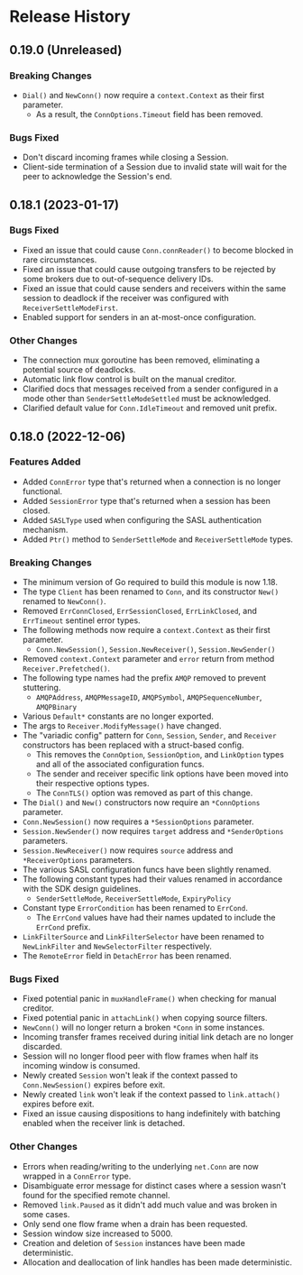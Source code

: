 # Release History

## 0.19.0 (Unreleased)

### Breaking Changes

* `Dial()` and `NewConn()` now require a `context.Context` as their first parameter.
  * As a result, the `ConnOptions.Timeout` field has been removed.

### Bugs Fixed

* Don't discard incoming frames while closing a Session.
* Client-side termination of a Session due to invalid state will wait for the peer to acknowledge the Session's end.

## 0.18.1 (2023-01-17)

### Bugs Fixed

* Fixed an issue that could cause `Conn.connReader()` to become blocked in rare circumstances.
* Fixed an issue that could cause outgoing transfers to be rejected by some brokers due to out-of-sequence delivery IDs.
* Fixed an issue that could cause senders and receivers within the same session to deadlock if the receiver was configured with `ReceiverSettleModeFirst`.
* Enabled support for senders in an at-most-once configuration.

### Other Changes

* The connection mux goroutine has been removed, eliminating a potential source of deadlocks.
* Automatic link flow control is built on the manual creditor.
* Clarified docs that messages received from a sender configured in a mode other than `SenderSettleModeSettled` must be acknowledged.
* Clarified default value for `Conn.IdleTimeout` and removed unit prefix.

## 0.18.0 (2022-12-06)

### Features Added
* Added `ConnError` type that's returned when a connection is no longer functional.
* Added `SessionError` type that's returned when a session has been closed.
* Added `SASLType` used when configuring the SASL authentication mechanism.
* Added `Ptr()` method to `SenderSettleMode` and `ReceiverSettleMode` types.

### Breaking Changes
* The minimum version of Go required to build this module is now 1.18.
* The type `Client` has been renamed to `Conn`, and its constructor `New()` renamed to `NewConn()`.
* Removed `ErrConnClosed`, `ErrSessionClosed`, `ErrLinkClosed`, and `ErrTimeout` sentinel error types.
* The following methods now require a `context.Context` as their first parameter.
  * `Conn.NewSession()`, `Session.NewReceiver()`, `Session.NewSender()`
* Removed `context.Context` parameter and `error` return from method `Receiver.Prefetched()`.
* The following type names had the prefix `AMQP` removed to prevent stuttering.
  * `AMQPAddress`, `AMQPMessageID`, `AMQPSymbol`, `AMQPSequenceNumber`, `AMQPBinary`
* Various `Default*` constants are no longer exported.
* The args to `Receiver.ModifyMessage()` have changed.
* The "variadic config" pattern for `Conn`, `Session`, `Sender`, and `Receiver` constructors has been replaced with a struct-based config.
  * This removes the `ConnOption`, `SessionOption`, and `LinkOption` types and all of the associated configuration funcs.
  * The sender and receiver specific link options have been moved into their respective options types.
  * The `ConnTLS()` option was removed as part of this change.
* The `Dial()` and `New()` constructors now require an `*ConnOptions` parameter.
* `Conn.NewSession()` now requires a `*SessionOptions` parameter.
* `Session.NewSender()` now requires `target` address and `*SenderOptions` parameters.
* `Session.NewReceiver()` now requires `source` address and `*ReceiverOptions` parameters.
* The various SASL configuration funcs have been slightly renamed.
* The following constant types had their values renamed in accordance with the SDK design guidelines.
  * `SenderSettleMode`, `ReceiverSettleMode`, `ExpiryPolicy`
* Constant type `ErrorCondition` has been renamed to `ErrCond`.
  * The `ErrCond` values have had their names updated to include the `ErrCond` prefix.
* `LinkFilterSource` and `LinkFilterSelector` have been renamed to `NewLinkFilter` and `NewSelectorFilter` respectively.
* The `RemoteError` field in `DetachError` has been renamed.

### Bugs Fixed
* Fixed potential panic in `muxHandleFrame()` when checking for manual creditor.
* Fixed potential panic in `attachLink()` when copying source filters.
* `NewConn()` will no longer return a broken `*Conn` in some instances.
* Incoming transfer frames received during initial link detach are no longer discarded.
* Session will no longer flood peer with flow frames when half its incoming window is consumed.
* Newly created `Session` won't leak if the context passed to `Conn.NewSession()` expires before exit.
* Newly created `link` won't leak if the context passed to `link.attach()` expires before exit.
* Fixed an issue causing dispositions to hang indefinitely with batching enabled when the receiver link is detached.

### Other Changes
* Errors when reading/writing to the underlying `net.Conn` are now wrapped in a `ConnError` type.
* Disambiguate error message for distinct cases where a session wasn't found for the specified remote channel.
* Removed `link.Paused` as it didn't add much value and was broken in some cases.
* Only send one flow frame when a drain has been requested.
* Session window size increased to 5000.
* Creation and deletion of `Session` instances have been made deterministic.
* Allocation and deallocation of link handles has been made deterministic.
